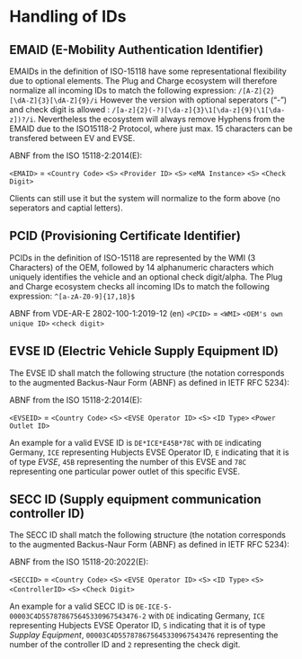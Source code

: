 

# Handling of IDs

## EMAID (E-Mobility Authentication Identifier)

EMAIDs in the definition of ISO-15118 have some representational flexibility due to optional elements. The Plug and Charge ecosystem will therefore normalize all incoming IDs to match the following expression: `/[A-Z]{2}[\dA-Z]{3}[\dA-Z]{9}/i`
However the version with optional seperators (“-”) and check digit is allowed : `/[a-z]{2}(-?)[\da-z]{3}\1[\da-z]{9}(\1[\da-z])?/i`. Nevertheless the ecosystem will always remove Hyphens from the EMAID due to the ISO15118-2 Protocol, where just max. 15 characters can be transfered between EV and EVSE.

ABNF from the ISO 15118-2:2014(E):

`<EMAID>` = `<Country Code>` `<S>` `<Provider ID>` `<S>` `<eMA Instance>` `<S>` `<Check Digit>`

Clients can still use it but the system will normalize to the form above (no seperators and captial letters).

## PCID (Provisioning Certificate Identifier)

PCIDs in the definition of ISO-15118 are represented by the WMI (3 Characters) of the OEM, followed by 14 alphanumeric characters which uniquely identifies the vehicle and an optional check digit/alpha. The Plug and Charge ecosystem checks all incoming IDs to match the following expression: `^[a-zA-Z0-9]{17,18}$`

ABNF from VDE-AR-E 2802-100-1:2019-12 (en)
`<PCID>` = `<WMI>` `<OEM's own unique ID>` `<check digit>`

## EVSE ID (Electric Vehicle Supply Equipment ID)

The EVSE ID shall match the following structure (the notation corresponds to the augmented Backus-Naur Form (ABNF) as defined in IETF RFC 5234):

ABNF from the ISO 15118-2:2014(E):

`<EVSEID>` = `<Country Code>` `<S>` `<EVSE Operator ID>` `<S>` `<ID Type>` `<Power Outlet ID>`

An example for a valid EVSE ID is `DE*ICE*E45B*78C` with `DE` indicating Germany, `ICE` representing Hubjects EVSE Operator ID, `E` indicating that it is of type *EVSE*, `45B` representing the number of this EVSE and `78C` representing one particular power outlet of this specific EVSE.

## SECC ID (Supply equipment communication controller ID)

The SECC ID shall match the following structure (the notation corresponds to the augmented Backus-Naur Form (ABNF) as defined in IETF RFC 5234):

ABNF from the ISO 15118-20:2022(E):

`<SECCID>` = `<Country Code>` `<S>` `<EVSE Operator ID>` `<S>` `<ID Type>` `<S>` `<ControllerID>` `<S>` `<Check Digit>`

An example for a valid SECC ID is `DE-ICE-S-00003C4D557878675645330967543476-2` with `DE` indicating Germany, `ICE` representing Hubjects EVSE Operator ID, `S` indicating that it is of type *Supplay Equipment*, `00003C4D557878675645330967543476` representing the number of the controller ID and `2` representing the check digit.
